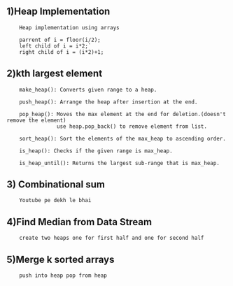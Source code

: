 ## 1)Heap Implementation
        Heap implementation using arrays

        parrent of i = floor(i/2);
        left child of i = i*2;`
        right child of i = (i*2)+1;

## 2)kth largest element
        make_heap(): Converts given range to a heap.

        push_heap(): Arrange the heap after insertion at the end.

        pop_heap(): Moves the max element at the end for deletion.(doesn't remove the element)
                    use heap.pop_back() to remove element from list.

        sort_heap(): Sort the elements of the max_heap to ascending order.

        is_heap(): Checks if the given range is max_heap.

        is_heap_until(): Returns the largest sub-range that is max_heap.

## 3) Combinational sum
        Youtube pe dekh le bhai

## 4)Find Median from Data Stream
        create two heaps one for first half and one for second half

## 5)Merge k sorted arrays
        push into heap pop from heap

